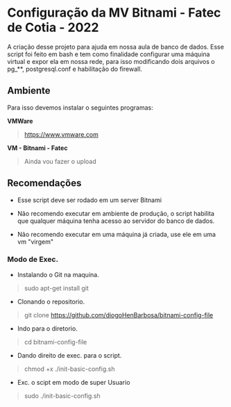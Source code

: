 # Configuração da MV Bitnami - Fatec de Cotia - 2022
A criação desse projeto para ajuda em nossa aula de banco de dados. Esse script foi feito em bash e tem como finalidade configurar uma máquina virtual e expor ela em nossa rede, para isso modificando dois arquivos o pg_**, postgresql.conf e habilitação do firewall.

## Ambiente 
Para isso devemos instalar o seguintes programas:

**VMWare**
> https://www.vmware.com

**VM - Bitnami - Fatec**
> Ainda vou fazer o upload

## Recomendações

- Esse script deve ser rodado em um server Bitnami

- Não recomendo executar em ambiente de produção, o script habilita que qualquer máquina tenha acesso ao servidor do banco de dados.

- Não recomendo executar em uma máquina já criada, use ele em uma vm "virgem"

### Modo de Exec.

- Instalando o Git na maquina.
> sudo apt-get install git

- Clonando o repositorio.
> git clone https://github.com/diogoHenBarbosa/bitnami-config-file

- Indo para o diretorio.
> cd bitnami-config-file

- Dando direito de exec. para o script.
> chmod +x ./init-basic-config.sh

- Exc. o scipt em modo de super Usuario
> sudo ./init-basic-config.sh
